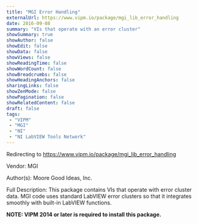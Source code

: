 ```yaml
---
title: "MGI Error Handling"
externalUrl: https://www.vipm.io/package/mgi_lib_error_handling
date: 2016-09-08
summary: "VIs that operate with an error cluster"
showSummary: true
showAuthor: false
showEdit: false
showData: false
showViews: false
showReadingTime: false
showWordCount: false
showBreadcrumbs: false
showHeadingAnchors: false
sharingLinks: false
showZenMode: false
showPagination: false
showRelatedContent: false
draft: false
tags:
 - "VIPM"
 - "MGI"
 - "NI"
 - "NI LabVIEW Tools Network"
---
```


Redirecting to https://www.vipm.io/package/mgi_lib_error_handling

Vendor: MGI

Author(s): Moore Good Ideas, Inc.
 
Full Description:
This package contains VIs that operate with error cluster data.  MGI code uses standard LabVIEW error clusters so that it integrates smoothly with built-in LabVIEW functions.

**NOTE:  VIPM 2014 or later  is required to install this package.**